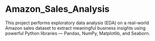# Amazon_Sales_Analysis
This project performs exploratory data analysis (EDA) on a real-world Amazon sales dataset to extract meaningful business insights using powerful Python libraries — Pandas, NumPy, Matplotlib, and Seaborn.
